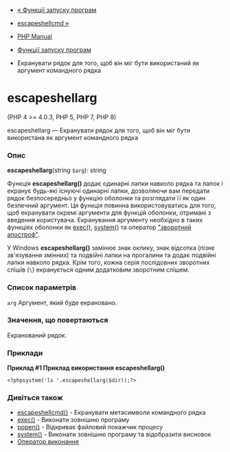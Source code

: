 - [« Функції запуску програм](ref.exec.md)
- [escapeshellcmd »](function.escapeshellcmd.md)

- [PHP Manual](index.md)
- [Функції запуску програм](ref.exec.md)
- Екранувати рядок для того, щоб він міг бути використаний як
аргумент командного рядка

# escapeshellarg

(PHP 4 \>= 4.0.3, PHP 5, PHP 7, PHP 8)

escapeshellarg — Екранувати рядок для того, щоб він міг бути
використана як аргумент командного рядка

### Опис

**escapeshellarg**(string `$arg`): string

Функція **escapeshellarg()** додає одинарні лапки навколо рядка та
лапок і екранує будь-які існуючі одинарні лапки, дозволяючи вам
передати рядок безпосередньо у функцію оболонки та розглядати її
як один безпечний аргумент. Ця функція повинна використовуватись для
того, щоб екранувати окремі аргументи для функцій оболонки,
отримані з введення користувача. Екранування аргументу
необхідно в таких функціях оболонки як [exec()](function.exec.md),
[system()](function.system.md) та оператор ["зворотний апостроф"](language.operators.execution.md).

У Windows **escapeshellarg()** замінює знак оклику, знак
відсотка (пізнє зв'язування змінних) та подвійні лапки на прогалини та
додає подвійні лапки навколо рядка. Крім того, кожна серія
послідовних зворотних слішів (`\`) екранується одним додатковим
зворотним слішем.

### Список параметрів

`arg`
Аргумент, який буде екрановано.

### Значення, що повертаються

Екранований рядок.

### Приклади

**Приклад #1 Приклад використання **escapeshellarg()****

` <?phpsystem('ls '.escapeshellarg($dir));?> `

### Дивіться також

- [escapeshellcmd()](function.escapeshellcmd.md) - Екранувати
метасимволи командного рядка
- [exec()](function.exec.md) - Виконати зовнішню програму
- [popen()](function.popen.md) - Відкриває файловий покажчик
процесу
- [system()](function.system.md) - Виконати зовнішню програму та
відобразити висновок
- [Оператор виконання](language.operators.execution.md)
